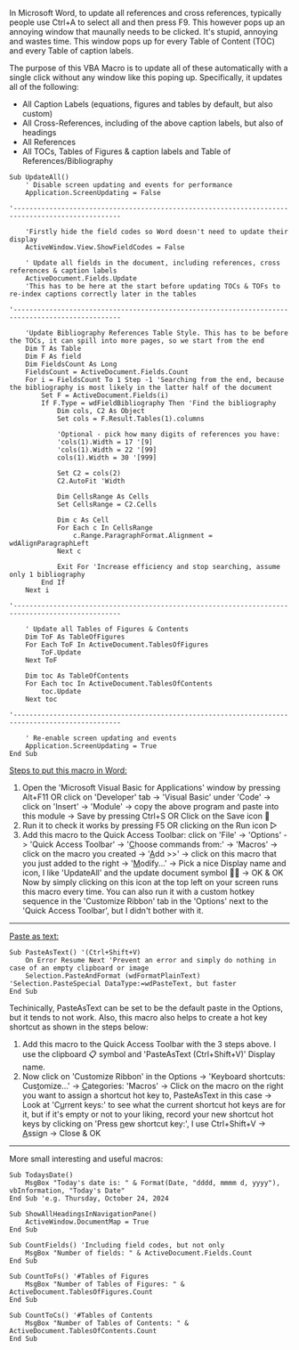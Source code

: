 In Microsoft Word, to update all references and cross references, typically people use Ctrl+A to select all and then press F9. This however pops up an annoying window that maunally needs to be clicked. It's stupid, annoying and wastes time. This window pops up for every Table of Content (TOC) and every Table of caption labels.
<!-- To Do: Add 2 screenshots here: TOC & Table of Figures -->
The purpose of this VBA Macro is to update all of these automatically with a single click without any window like this poping up. Specifically, it updates all of the following:

- All Caption Labels (equations, figures and tables by default, but also custom)
- All Cross-References, including of the above caption labels, but also of headings
- All References
- All TOCs, Tables of Figures & caption labels and Table of References/Bibliography
```VBA
Sub UpdateAll()
    ' Disable screen updating and events for performance
    Application.ScreenUpdating = False
    
'-------------------------------------------------------------------------------------------------

    'Firstly hide the field codes so Word doesn't need to update their display
    ActiveWindow.View.ShowFieldCodes = False
    
    ' Update all fields in the document, including references, cross references & caption labels
    ActiveDocument.Fields.Update
    'This has to be here at the start before updating TOCs & TOFs to re-index captions correctly later in the tables

'-------------------------------------------------------------------------------------------------

    'Update Bibliography References Table Style. This has to be before the TOCs, it can spill into more pages, so we start from the end
    Dim T As Table
    Dim F As field
    Dim FieldsCount As Long
    FieldsCount = ActiveDocument.Fields.Count
    For i = FieldsCount To 1 Step -1 'Searching from the end, because the bibliography is most likely in the latter half of the document
        Set F = ActiveDocument.Fields(i)
        If F.Type = wdFieldBibliography Then 'Find the bibliography
            Dim cols, C2 As Object
            Set cols = F.Result.Tables(1).columns

            'Optional - pick how many digits of references you have:
            'cols(1).Width = 17 '[9]
            'cols(1).Width = 22 '[99]
            cols(1).Width = 30 '[999]

            Set C2 = cols(2)
            C2.AutoFit 'Width

            Dim CellsRange As Cells
            Set CellsRange = C2.Cells

            Dim c As Cell
            For Each c In CellsRange
                c.Range.ParagraphFormat.Alignment = wdAlignParagraphLeft
            Next c

            Exit For 'Increase efficiency and stop searching, assume only 1 bibliography
        End If
    Next i

'-------------------------------------------------------------------------------------------------

    ' Update all Tables of Figures & Contents
    Dim ToF As TableOfFigures
    For Each ToF In ActiveDocument.TablesOfFigures
        ToF.Update
    Next ToF

    Dim toc As TableOfContents
    For Each toc In ActiveDocument.TablesOfContents
        toc.Update
    Next toc

'-------------------------------------------------------------------------------------------------

    ' Re-enable screen updating and events
    Application.ScreenUpdating = True
End Sub
```
<ins>Steps to put this macro in Word:</ins>
1) Open the 'Microsoft Visual Basic for Applications' window by pressing Alt+F11 OR click on 'Developer' tab -> 'Visual Basic' under 'Code' -> click on 'Insert' -> 'Module' -> copy the above program and paste into this module -> Save by pressing Ctrl+S OR Click on the Save icon 💾
2) Run it to check it works by pressing F5 OR clicking on the Run icon ▷
3) Add this macro to the Quick Access Toolbar: click on 'File' -> 'Options' -> 'Quick Access Toolbar' -> '<ins>C</ins>hoose commands from:' -> 'Macros' -> click on the macro you created -> '<ins>A</ins>dd >>' -> click on this macro that you just added to the right -> '<ins>M</ins>odify...' -> Pick a nice Display name and icon, I like 'UpdateAll' and the update document symbol 📄🔄 -> OK & OK
Now by simply clicking on this icon at the top left on your screen runs this macro every time. You can also run it with a custom hotkey sequence in the 'Customize Ribbon' tab in the 'Options' next to the 'Quick Access Toolbar', but I didn't bother with it.

<!-- To Do: Add screenshots here & link to my PhD thesis to show how the bibliography hyperlinks 🔗 and ToC indentations look like -->
---
<ins>Paste as text:</ins>
```VBA
Sub PasteAsText() '(Ctrl+Shift+V)
    On Error Resume Next 'Prevent an error and simply do nothing in case of an empty clipboard or image
    Selection.PasteAndFormat (wdFormatPlainText) 'Selection.PasteSpecial DataType:=wdPasteText, but faster
End Sub
```
Techinically, PasteAsText can be set to be the default paste in the Options, but it tends to not work. Also, this macro also helps to create a hot key shortcut as shown in the steps below:

1) Add this macro to the Quick Access Toolbar with the 3 steps above. I use the clipboard 📋 symbol and 'PasteAsText (Ctrl+Shift+V)' Display name.
2) Now click on 'Customize Ribbon' in the Options -> 'Keyboard shortcuts: Cus<ins>t</ins>omize...' -> <ins>C</ins>ategories: 'Macros' -> Click on the macro on the right you want to assign a shortcut hot key to, PasteAsText in this case -> Look at 'C<ins>u</ins>rrent keys:' to see what the current shortcut hot keys are for it, but if it's empty or not to your liking, record your new shortcut hot keys by clicking on 'Press <ins>n</ins>ew shortcut key:', I use Ctrl+Shift+V -> <ins>A</ins>ssign -> Close & OK
---
More small interesting and useful macros:
```VBA
Sub TodaysDate()
    MsgBox "Today's date is: " & Format(Date, "dddd, mmmm d, yyyy"), vbInformation, "Today's Date"
End Sub 'e.g. Thursday, October 24, 2024
```
```VBA
Sub ShowAllHeadingsInNavigationPane()
    ActiveWindow.DocumentMap = True
End Sub
```
```VBA
Sub CountFields() 'Including field codes, but not only
    MsgBox "Number of fields: " & ActiveDocument.Fields.Count
End Sub
```
```VBA
Sub CountToFs() '#Tables of Figures
    MsgBox "Number of Tables of Figures: " & ActiveDocument.TablesOfFigures.Count
End Sub
```
```VBA
Sub CountToCs() '#Tables of Contents
    MsgBox "Number of Tables of Contents: " & ActiveDocument.TablesOfContents.Count
End Sub
```
